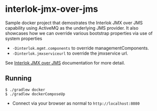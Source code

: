# interlok-jmx-over-jms

Sample docker project that demostrates the Interlok JMX over JMS capability using ActiveMQ as the underlying JMS provider. It also showcases how we can override various bootstrap properties via use of system properties

- `-Dinterlok.mgmt.components` to override managementComponents.
- `-Dinterlok.jmxserviceurl` to override the jmxservice url.

See [Interlok JMX over JMS](http://interlok.adaptris.net/interlok-docs/advanced-jmx-jms.html) documentation for more detail.

## Running

```
$ ./gradlew docker
$ ./gradlew dockerComposeUp
```

- Connect via your browser as normal to `http://localhost:8080`
